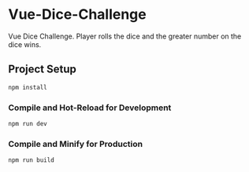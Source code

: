 # Vue-Dice-Challenge

Vue Dice Challenge. Player rolls the dice and the greater number on the dice wins.

## Project Setup

```sh
npm install
```

### Compile and Hot-Reload for Development

```sh
npm run dev
```

### Compile and Minify for Production

```sh
npm run build
```

